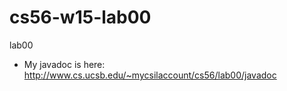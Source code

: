 # cs56-w15-lab00
lab00
* My javadoc is here: http://www.cs.ucsb.edu/~mycsilaccount/cs56/lab00/javadoc
